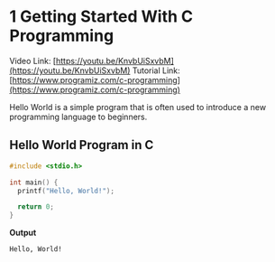 # 1 Getting Started With C Programming

Video Link: [https://youtu.be/KnvbUiSxvbM](https://youtu.be/KnvbUiSxvbM)
Tutorial Link: [https://www.programiz.com/c-programming](https://www.programiz.com/c-programming)

Hello World is a simple program that is often used to introduce a new programming language to beginners.

## Hello World Program in C

```c
#include <stdio.h>

int main() {
  printf("Hello, World!");

  return 0;
}
```

**Output**

```
Hello, World!
```